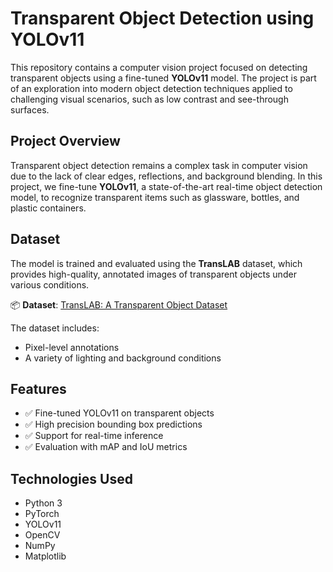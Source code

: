 # Transparent Object Detection using YOLOv11

This repository contains a computer vision project focused on detecting transparent objects using a fine-tuned **YOLOv11** model. The project is part of an exploration into modern object detection techniques applied to challenging visual scenarios, such as low contrast and see-through surfaces.

## Project Overview

Transparent object detection remains a complex task in computer vision due to the lack of clear edges, reflections, and background blending. In this project, we fine-tune **YOLOv11**, a state-of-the-art real-time object detection model, to recognize transparent items such as glassware, bottles, and plastic containers.

## Dataset

The model is trained and evaluated using the **TransLAB** dataset, which provides high-quality, annotated images of transparent objects under various conditions.

📦 **Dataset**: [TransLAB: A Transparent Object Dataset](https://xieenze.github.io/projects/TransLAB/TransLAB.html)

The dataset includes:
- Pixel-level annotations
- A variety of lighting and background conditions

## Features

- ✅ Fine-tuned YOLOv11 on transparent objects
- ✅ High precision bounding box predictions
- ✅ Support for real-time inference
- ✅ Evaluation with mAP and IoU metrics

## Technologies Used

- Python 3
- PyTorch
- YOLOv11
- OpenCV
- NumPy
- Matplotlib



